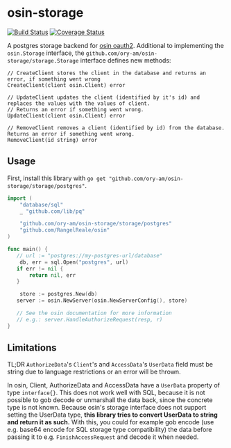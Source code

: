 # osin-storage

[![Build Status](https://travis-ci.org/ory-am/osin-storage.svg)](https://travis-ci.org/ory-am/osin-storage) [![Coverage Status](https://coveralls.io/repos/ory-am/osin-storage/badge.svg?branch=master&service=github)](https://coveralls.io/github/ory-am/osin-storage?branch=master)

A postgres storage backend for [osin oauth2](https://github.com/RangelReale/osin).
Additional to implementing the `osin.Storage` interface, the `github.com/ory-am/osin-storage/storage.Storage` interface defines new methods:

```
// CreateClient stores the client in the database and returns an error, if something went wrong
CreateClient(client osin.Client) error

// UpdateClient updates the client (identified by it's id) and replaces the values with the values of client.
// Returns an error if something went wrong.
UpdateClient(client osin.Client) error

// RemoveClient removes a client (identified by id) from the database. Returns an error if something went wrong.
RemoveClient(id string) error
```

## Usage

First, install this library with `go get "github.com/ory-am/osin-storage/storage/postgres"`.

```go
import (
	"database/sql"
	_ "github.com/lib/pq"

	"github.com/ory-am/osin-storage/storage/postgres"
	"github.com/RangelReale/osin"
)

func main() {
   // url := "postgres://my-postgres-url/database"
	db, err = sql.Open("postgres", url)
   if err != nil {
       return nil, err
   }

	store := postgres.New(db)
   server := osin.NewServer(osin.NewServerConfig(), store)

   // See the osin documentation for more information
   // e.g.: server.HandleAuthorizeRequest(resp, r)
}
```

## Limitations

TL;DR `AuthorizeData`'s `Client`'s and `AccessData`'s `UserData` field must be string due to language restrictions or an error will be thrown.

In osin, Client, AuthorizeData and AccessData have a `UserData` property of type `interface{}`. This does not work well
with SQL, because it is not possible to gob decode or unmarshall the data back, since the concrete type is not known.
Because osin's storage interface does not support setting the UserData type, **this library tries to convert UserData to string
and return it as such.** With this, you could for example gob encode (use e.g. base64 encode for SQL storage type compatibility)
the data before passing it to e.g. `FinishAccessRequest` and decode it when needed.
